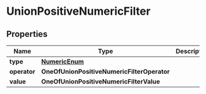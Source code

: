 # UnionPositiveNumericFilter

## Properties
Name | Type | Description | Notes
------------ | ------------- | ------------- | -------------
**type** | [**NumericEnum**](NumericEnum.md) |  | 
**operator** | **OneOfUnionPositiveNumericFilterOperator** |  | 
**value** | **OneOfUnionPositiveNumericFilterValue** |  | 
